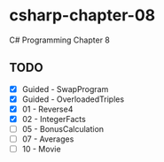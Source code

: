 # csharp-chapter-08
C# Programming Chapter 8

## TODO
- [X] Guided - SwapProgram
- [X] Guided - OverloadedTriples
- [X] 01 - Reverse4
- [X] 02 - IntegerFacts
- [ ] 05 - BonusCalculation
- [ ] 07 - Averages
- [ ] 10 - Movie